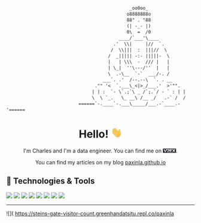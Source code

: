 <!-- Thanks for MartinHeinz. More info, tips and tricks for making GitHub Profile README can be found in his article at https://towardsdatascience.com/build-a-stunning-readme-for-your-github-profile-9b80434fe5d7 -->

```
                                              _oo0oo_
                                             o8888888o
                                             88" . "88
                                             (| -_- |)
                                             0\  =  /0
                                          ____/`___'\____
                                        .'  \\|     |//  `.
                                       /  \\|||  :  |||//  \
                                      /  _||||| -:- |||||-  \
                                      |   | \\\  -  /// |   |
                                      | \_|  ''\---/''  |   |
                                      \  .-\__  `-`  ___/-. /
                                    ___`. .'  /--.--\  `. . __
                                 ."" '<  `.___\_<|>_/___.'  >'"".
                                | | :  `- \`.;`\ _ /`;.`/ - ` : | |
                                \  \ `_.   \_ __\ /__ _/   .-` /  /
                           ======`-.____`-.___\_____/___.-`____.-'======
```

<h1 align='center'> Hello! <img src="https://raw.githubusercontent.com/paxinla/paxinla/master/wave.gif" width="30px"></h1>
<p align='center'> I'm Charles and I'm a data engineer. You can find me on <a href="https://v2ex.com/member/Aksura" rel="nofollow"><img src="https://raw.githubusercontent.com/paxinla/paxinla/master/v2ex_logo.png" alt="v2ex" title="v2ex icon" /></a>. </p>
<p align='center'> You can find my articles on my blog <a href="https://paxinla.github.io">paxinla.github.io</a></p>

## 🔧 Technologies & Tools
![](https://img.shields.io/badge/OS-Linux-informational?style=flat&logo=linux&logoColor=white&color=f37f40)
![](https://img.shields.io/badge/Code-Python-informational?style=flat&logo=python&logoColor=white&color=0f80c0)
![](https://img.shields.io/badge/Code-Scala-informational?style=flat&logo=scala&logoColor=white&color=0f80c0)
![](https://img.shields.io/badge/Code-Clojure-informational?style=flat&logo=clojure&logoColor=white&color=0f80c0)
![](https://img.shields.io/badge/Code-Rust-informational?style=flat&logo=rust&logoColor=white&color=0f80c0)
![](https://img.shields.io/badge/Tool-Bash-informational?style=flat&logo=gnu-bash&logoColor=white&color=0f80c0)
![](https://img.shields.io/badge/Tool-PostgreSQL-informational?style=flat&logo=postgresql&logoColor=white&color=d5ad21)
![](https://img.shields.io/badge/Tool-Spark-informational?style=flat&logo=apache-spark&logoColor=white&color=d5ad21)

------

![]( https://steins-gate-visitor-count.greenhandatsjtu.repl.co/paxinla
